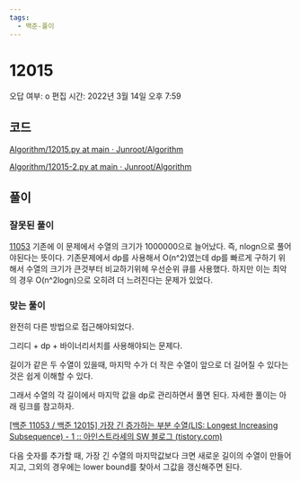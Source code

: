 ```yaml
---
tags:
  - 백준-풀이
---
```

# 12015

오답 여부: o 편집 시간: 2022년 3월 14일 오후 7:59

## 코드

[Algorithm/12015.py at main · Junroot/Algorithm](https://github.com/Junroot/Algorithm/blob/main/baekjoon/12015.py)

[Algorithm/12015-2.py at main · Junroot/Algorithm](https://github.com/Junroot/Algorithm/blob/main/baekjoon/12015-2.py)

## 풀이

### 잘못된 풀이

[11053](../../../../3.Resource/%ED%94%84%EB%A1%9C%EA%B7%B8%EB%9E%98%EB%B0%8D/%EC%95%8C%EA%B3%A0%EB%A6%AC%EC%A6%98/%EB%B0%B1%EC%A4%80%20%ED%92%80%EC%9D%B4/11053%205ba43855282147c1a683118370824a0d.md) 기존에 이 문제에서 수열의 크기가 1000000으로 늘어났다. 즉, nlogn으로 풀어야된다는 뜻이다. 기존문제에서 dp를 사용해서 O(n^2)였는데 dp를 빠르게 구하기 위해서 수열의 크기가 큰것부터 비교하기위헤 우선순위 큐를 사용했다. 하지만 이는 최악의 경우 O(n^2logn)으로 오히려 더 느려진다는 문제가 있었다.

### 맞는 풀이

완전히 다른 방법으로 접근해야되었다.

그리디 + dp + 바이너리서치를 사용해야되는 문제다.

길이가 같은 두 수열이 있을때, 마지막 수가 더 작은 수열이 앞으로 더 길어질 수 있다는 것은 쉽게 이해할 수 있다.

그래서 수열의 각 길이에서 마지막 값을 dp로 관리하면서 풀면 된다. 자세한 풀이는 아래 링크를 참고하자.

[\[백준 11053 / 백준 12015\] 가장 긴 증가하는 부분 수열(LIS: Longest Increasing Subsequence) - 1 :: 아인스트라세의 SW 블로그 (tistory.com)](https://eine.tistory.com/entry/%EA%B0%80%EC%9E%A5-%EA%B8%B4-%EC%A6%9D%EA%B0%80%ED%95%98%EB%8A%94-%EB%B6%80%EB%B6%84-%EC%88%98%EC%97%B4LIS-Longest-Increasing-Subsequence)

다음 숫자를 추가할 때, 가장 긴 수열의 마지막값보다 크면 새로운 길이의 수열이 만들어지고, 그외의 경우에는 lower bound를 찾아서 그값을 갱신해주면 된다.
